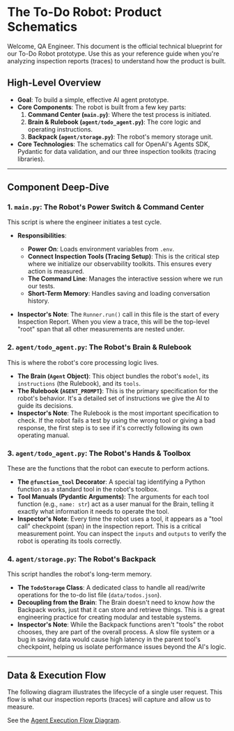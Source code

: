 # The To-Do Robot: Product Schematics

Welcome, QA Engineer. This document is the official technical blueprint for our To-Do Robot prototype. Use this as your reference guide when you're analyzing inspection reports (traces) to understand how the product is built.

## High-Level Overview

-   **Goal**: To build a simple, effective AI agent prototype.
-   **Core Components**: The robot is built from a few key parts:
    1.  **Command Center (`main.py`)**: Where the test process is initiated.
    2.  **Brain & Rulebook (`agent/todo_agent.py`)**: The core logic and operating instructions.
    3.  **Backpack (`agent/storage.py`)**: The robot's memory storage unit.
-   **Core Technologies**: The schematics call for OpenAI's Agents SDK, Pydantic for data validation, and our three inspection toolkits (tracing libraries).

---

## Component Deep-Dive

### 1. `main.py`: The Robot's Power Switch & Command Center

This script is where the engineer initiates a test cycle.

-   **Responsibilities**:
    -   **Power On**: Loads environment variables from `.env`.
    -   **Connect Inspection Tools (Tracing Setup)**: This is the critical step where we initialize our observability toolkits. This ensures every action is measured.
    -   **The Command Line**: Manages the interactive session where we run our tests.
    -   **Short-Term Memory**: Handles saving and loading conversation history.

-   **Inspector's Note**: The `Runner.run()` call in this file is the start of every Inspection Report. When you view a trace, this will be the top-level "root" span that all other measurements are nested under.

### 2. `agent/todo_agent.py`: The Robot's Brain & Rulebook

This is where the robot's core processing logic lives.

-   **The Brain (`Agent` Object)**: This object bundles the robot's `model`, its `instructions` (the Rulebook), and its `tools`.
-   **The Rulebook (`AGENT_PROMPT`)**: This is the primary specification for the robot's behavior. It's a detailed set of instructions we give the AI to guide its decisions.
-   **Inspector's Note**: The Rulebook is the most important specification to check. If the robot fails a test by using the wrong tool or giving a bad response, the first step is to see if it's correctly following its own operating manual.

### 3. `agent/todo_agent.py`: The Robot's Hands & Toolbox

These are the functions that the robot can execute to perform actions.

-   **The `@function_tool` Decorator**: A special tag identifying a Python function as a standard tool in the robot's toolbox.
-   **Tool Manuals (Pydantic Arguments)**: The arguments for each tool function (e.g., `name: str`) act as a user manual for the Brain, telling it exactly what information it needs to operate the tool.
-   **Inspector's Note**: Every time the robot uses a tool, it appears as a "tool call" checkpoint (span) in the inspection report. This is a critical measurement point. You can inspect the `inputs` and `outputs` to verify the robot is operating its tools correctly.

### 4. `agent/storage.py`: The Robot's Backpack

This script handles the robot's long-term memory.

-   **The `TodoStorage` Class**: A dedicated class to handle all read/write operations for the to-do list file (`data/todos.json`).
-   **Decoupling from the Brain**: The Brain doesn't need to know *how* the Backpack works, just that it can store and retrieve things. This is a great engineering practice for creating modular and testable systems.
-   **Inspector's Note**: While the Backpack functions aren't "tools" the robot chooses, they are part of the overall process. A slow file system or a bug in saving data would cause high latency in the parent tool's checkpoint, helping us isolate performance issues beyond the AI's logic.

---

## Data & Execution Flow

The following diagram illustrates the lifecycle of a single user request. This flow is what our inspection reports (traces) will capture and allow us to measure.

See the [Agent Execution Flow Diagram](./agent_mermaid_diagram.md).
